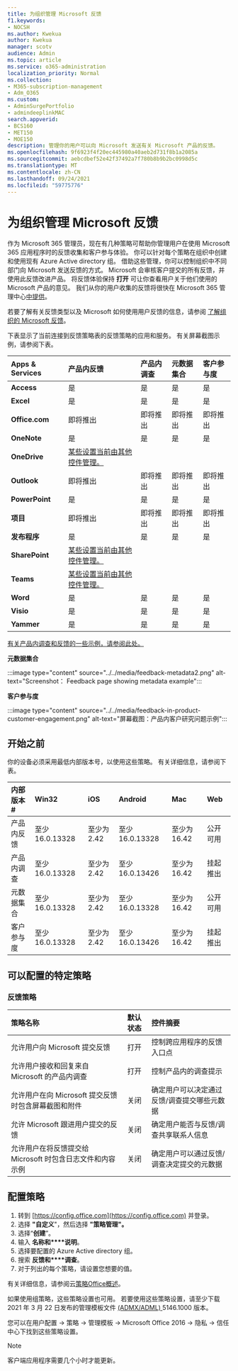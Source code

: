 ```yaml
---
title: 为组织管理 Microsoft 反馈
f1.keywords:
- NOCSH
ms.author: Kwekua
author: Kwekua
manager: scotv
audience: Admin
ms.topic: article
ms.service: o365-administration
localization_priority: Normal
ms.collection:
- M365-subscription-management
- Adm_O365
ms.custom:
- AdminSurgePortfolio
- admindeeplinkMAC
search.appverid:
- BCS160
- MET150
- MOE150
description: 管理你的用户可以向 Microsoft 发送有关 Microsoft 产品的反馈。
ms.openlocfilehash: 9f6923f4f20ec445980a40aeb2d731f8b1a2085a
ms.sourcegitcommit: aebcdbef52e42f37492a7f780b8b9b2bc0998d5c
ms.translationtype: MT
ms.contentlocale: zh-CN
ms.lasthandoff: 09/24/2021
ms.locfileid: "59775776"
---
```

# <a name="manage-microsoft-feedback-for-your-organization"></a>为组织管理 Microsoft 反馈

作为 Microsoft 365 管理员，现在有几种策略可帮助你管理用户在使用 Microsoft 365 应用程序时的反馈收集和客户参与体验。 你可以针对每个策略在组织中创建和使用现有 Azure Active directory 组。 借助这些管理，你可以控制组织中不同部门向 Microsoft 发送反馈的方式。 Microsoft 会审核客户提交的所有反馈，并使用此反馈改进产品。 将反馈体验保持 **打开** 可让你查看用户关于他们使用的 Microsoft 产品的意见。 我们从你的用户收集的反馈将很快在 Microsoft 365 管理中心<a href="https://go.microsoft.com/fwlink/p/?linkid=2024339" target="_blank">中提供</a>。

若要了解有关反馈类型以及 Microsoft 如何使用用户反馈的信息，请参阅 [了解组织的 Microsoft 反馈](../misc/feedback-user-control.md)。

下表显示了当前连接到反馈策略表的反馈策略的应用和服务。 有关屏幕截图示例，请参阅下表。

|**Apps & Services**|**产品内反馈** <br> |**产品内调查** <br> |**元数据集合** <br> |**客户参与度** <br> |
|:-----|:-----|:-----|:-----|:-----|
|**Access**|是|是|是|是|
|**Excel**|是|是|是|是|
|**Office.com**|即将推出|即将推出|即将推出|即将推出|
|**OneNote**|是|是|是|是|
|**OneDrive**|[某些设置当前由其他控件管理。](/onedrive/disable-contact-support-send-feedback)||||
|**Outlook**|即将推出|即将推出|即将推出|即将推出|
|**PowerPoint**|是|是|是|是|
|**项目**|即将推出|即将推出|即将推出|即将推出|
|**发布程序**|是|是|是|是|
|**SharePoint**|[某些设置当前由其他控件管理。](/powershell/module/sharepoint-online/set-spotenant)||||
|**Teams**|[某些设置当前由其他控件管理。](/microsoftteams/manage-feedback-policies-in-teams)||||
|**Word**|是|是|是|是|
|**Visio**|是|是|是|是|
|**Yammer**|是|是|是|是|

[有关产品内调查和反馈的一些示例，请参阅此处。](/microsoft-365/admin/misc/feedback-user-control#in-product-surveys)

**元数据集合**

:::image type="content" source="../../media/feedback-metadata2.png" alt-text="Screenshot： Feedback page showing metadata example":::

**客户参与度**

:::image type="content" source="../../media/feedback-in-product-customer-engagement.png" alt-text="屏幕截图：产品内客户研究问题示例":::

## <a name="before-you-begin"></a>开始之前

你的设备必须采用最低内部版本号，以使用这些策略。 有关详细信息，请参阅下表。

|**内部版本#**|**Win32**|**iOS**|**Android**|**Mac**|**Web**|
|:-----|:-----|:-----|:-----|:-----|:-----|
|产品内反馈|至少 16.0.13328|至少为 2.42|至少 16.0.13328|至少为 16.42|公开可用|
|产品内调查|至少 16.0.13328|至少为 2.42|至少 16.0.13426|至少为 16.42|挂起推出|
|元数据集合|至少 16.0.13328|至少为 2.42|至少 16.0.13328|至少为 16.42|公开可用|
|客户参与度|至少 16.0.13328|至少为 2.42|至少 16.0.13426|至少为 16.42|挂起推出|

## <a name="specific-policies-you-can-configure"></a>可以配置的特定策略

### <a name="feedback-policies"></a>反馈策略

|**策略名称**|**默认状态**|**控件摘要**|
|:-----|:-----|:-----|
|允许用户向 Microsoft 提交反馈|打开|控制跨应用程序的反馈入口点|
|允许用户接收和回复来自 Microsoft 的产品内调查|打开|控制产品内的调查提示|
|允许用户在向 Microsoft 提交反馈时包含屏幕截图和附件|关闭|确定用户可以决定通过反馈/调查提交哪些元数据|
|允许 Microsoft 跟进用户提交的反馈|关闭|确定用户能否与反馈/调查共享联系人信息|
|允许用户在将反馈提交给 Microsoft 时包含日志文件和内容示例|关闭|确定用户可以通过反馈/调查决定提交的元数据|

## <a name="configure-policies"></a>配置策略

1. 转到 [https://config.office.com](https://config.office.com) 并登录。
1. 选择 **"自定义**"，然后选择 **"策略管理"。**
1. 选择“**创建**”。
1. 输入 **名称和****说明**。
1. 选择要配置的 Azure Active directory 组。
1. 搜索 **反馈和****调查**。
1. 对于列出的每个策略，请设置您想要的值。

有关详细信息，请参阅云[策略Office概述](/deployoffice/overview-office-cloud-policy-service)。

如果使用组策略，这些策略设置也可用。 若要使用这些策略设置，请至少下载 2021 年 3 月 22 日发布的管理模板文件 [ (ADMX/ADML) ](https://www.microsoft.com/download/details.aspx?id=49030)5146.1000 版本。

您可以在用户配置 -> 策略 -> 管理模板 -> Microsoft Office 2016 -> 隐私 -> 信任中心下找到这些策略设置。

> [!NOTE]
> 客户端应用程序需要几个小时才能更新。
